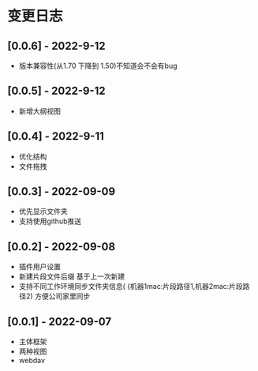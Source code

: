 # 变更日志

## [0.0.6] - 2022-9-12

- 版本兼容性(从1.70 下降到 1.50)不知道会不会有bug

## [0.0.5] - 2022-9-12

- 新增大纲视图

## [0.0.4] - 2022-9-11

- 优化结构
- 文件拖拽

## [0.0.3] - 2022-09-09

- 优先显示文件夹
- 支持使用github推送

## [0.0.2] - 2022-09-08

- 插件用户设置
- 新建片段文件后缀 基于上一次新建
- 支持不同工作环境同步文件夹信息(  {机器1mac:片段路径1,机器2mac:片段路径2) 方便公司家里同步


## [0.0.1] - 2022-09-07

- 主体框架
- 两种视图
- webdav
